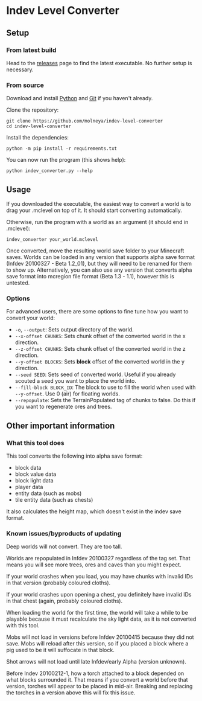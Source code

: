 
# Indev Level Converter

## Setup

### From latest build

Head to the [releases](https://github.com/molneya/indev-level-converter/releases) page to find the latest executable. No further setup is necessary.

### From source

Download and install [Python](https://www.python.org/downloads/) and [Git](https://git-scm.com/downloads) if you haven't already.

Clone the repository:
```
git clone https://github.com/molneya/indev-level-converter
cd indev-level-converter
```

Install the dependencies:
```
python -m pip install -r requirements.txt
```

You can now run the program (this shows help):
```
python indev_converter.py --help
```

## Usage

If you downloaded the executable, the easiest way to convert a world is to drag your .mclevel on top of it. It should start converting automatically.

Otherwise, run the program with a world as an argument (it should end in .mclevel):
```
indev_converter your_world.mclevel
```

Once converted, move the resulting world save folder to your Minecraft saves. Worlds can be loaded in any version that supports alpha save format (Infdev 20100327 - Beta 1.2_01), but they will need to be renamed for them to show up. Alternatively, you can also use any version that converts alpha save format into mcregion file format (Beta 1.3 - 1.1), however this is untested.

<!--
**Some users may need to run the program as administrator to get it to work. You can do this on Windows by opening command prompt as administrator and running the program from there.**
Note from future me: check why this was needed again?
-->

### Options

For advanced users, there are some options to fine tune how you want to convert your world:

- `-o`, `--output`: Sets output directory of the world.
- `--x-offset CHUNKS`: Sets chunk offset of the converted world in the x direction.
- `--z-offset CHUNKS`: Sets chunk offset of the converted world in the z direction.
- `--y-offset BLOCKS`: Sets **block** offset of the converted world in the y direction.
- `--seed SEED`: Sets seed of converted world. Useful if you already scouted a seed you want to place the world into.
- `--fill-block BLOCK_ID`: The block to use to fill the world when used with `--y-offset`. Use 0 (air) for floating worlds.
- `--repopulate`: Sets the TerrainPopulated tag of chunks to false. Do this if you want to regenerate ores and trees.

## Other important information

### What this tool does

This tool converts the following into alpha save format:
- block data
- block value data
- block light data
- player data
- entity data (such as mobs)
- tile entity data (such as chests)

It also calculates the height map, which doesn't exist in the indev save format.

### Known issues/byproducts of updating

Deep worlds will not convert. They are too tall.

Worlds are repopulated in Infdev 20100327 regardless of the tag set. That means you will see more trees, ores and caves than you might expect.

If your world crashes when you load, you may have chunks with invalid IDs in that version (probably coloured cloths).

If your world crashes upon opening a chest, you definitely have invalid IDs in that chest (again, probably coloured cloths).

When loading the world for the first time, the world will take a while to be playable because it must recalculate the sky light data, as it is not converted with this tool.

Mobs will not load in versions before Infdev 20100415 because they did not save. Mobs will reload after this version, so if you placed a block where a pig used to be it will suffocate in that block.

Shot arrows will not load until late Infdev/early Alpha (version unknown).

Before Indev 20100212-1, how a torch attached to a block depended on what blocks surrounded it. That means if you convert a world before that version, torches will appear to be placed in mid-air. Breaking and replacing the torches in a version above this will fix this issue.
